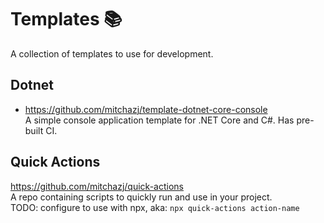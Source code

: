 # Templates 📚

A collection of templates to use for development.

## Dotnet
- https://github.com/mitchazj/template-dotnet-core-console <br />
  A simple console application template for .NET Core and C#. Has pre-built CI.


## Quick Actions

https://github.com/mitchazj/quick-actions <br />
A repo containing scripts to quickly run and use in your project.<br />
TODO: configure to use with npx, aka: `npx quick-actions action-name`